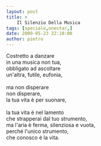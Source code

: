 ```yaml
---
layout: post
title: >
    Il Silenzio Della Musica
tags: [speciale,onestar,]
date: 2009-05-23 22:10:00
author: pietro
---
```

Costretto a danzare<br/>in una musica non tua,<br/>obbligato ad ascoltare<br/>un'altra, futile, eufonia,<br/><br/>ma non disperare<br/>non disperare,<br/>la tua vita è per suonare,<br/><br/>la tua vita è nel lamento<br/>che strapperai dal tuo strumento,<br/>ma l'aria è ferma, silenziosa e vuota,<br/>perché l'unico strumento,<br/>che conosco è la vita.
